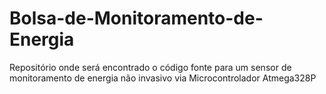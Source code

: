 # Bolsa-de-Monitoramento-de-Energia
Repositório onde será encontrado o código fonte para um sensor de monitoramento de energia não invasivo via Microcontrolador Atmega328P
